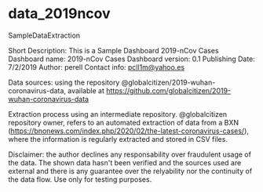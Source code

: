 # data_2019ncov
SampleDataExtraction

Short Description: This is a Sample Dashboard 2019-nCov Cases
Dashboard name: 2019-nCov Cases
Dashboard version: 0.1
Publishing Date: 7/2/2019
Author: perell
Contact info: pcll1m@yahoo.es

Data sources: using the repository @globalcitizen/2019-wuhan-coronavirus-data, available at https://github.com/globalcitizen/2019-wuhan-coronavirus-data

Extraction process using an intermediate repository. @globalcitizen repository owner, refers to an automated extraction of data from a BXN (https://bnonews.com/index.php/2020/02/the-latest-coronavirus-cases/), where the information is regularly extracted and stored in CSV files.

Disclaimer: the author declines any responsability over fraudulent usage of the data. The shown data hasn't been verified and the sources used are external and there is any guarantee over the 
relyability nor the continuity of the data flow. Use only for testing purposes.





